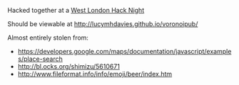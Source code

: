 Hacked together at a [West London Hack Night](http://www.meetup.com/West-London-Hack-Night/events/192445532/)

Should be viewable at http://lucymhdavies.github.io/voronoipub/

Almost entirely stolen from:

*    https://developers.google.com/maps/documentation/javascript/examples/place-search
*    http://bl.ocks.org/shimizu/5610671
*    http://www.fileformat.info/info/emoji/beer/index.htm
